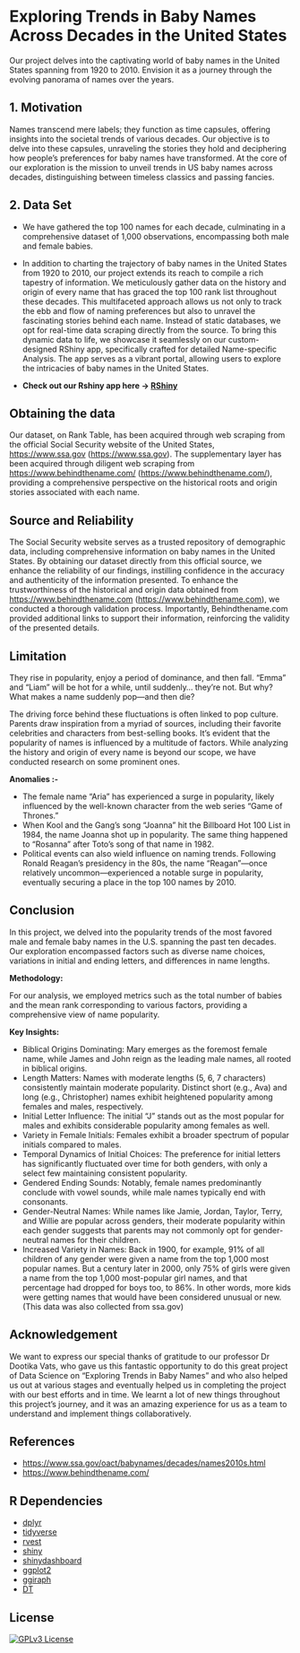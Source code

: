
# Exploring Trends in Baby Names Across Decades in the United States


Our project delves into the captivating world of baby names in the United States spanning from 1920 to 2010. Envision it
as a journey through the evolving panorama of names over the years.

## 1. Motivation
Names transcend mere labels; they function as time capsules, offering insights into the societal trends of various decades.
Our objective is to delve into these capsules, unraveling the stories they hold and deciphering how people’s preferences
for baby names have transformed. At the core of our exploration is the mission to unveil trends in US baby names across
decades, distinguishing between timeless classics and passing fancies.




## 2. Data Set

- We have gathered the top 100 names for each decade, culminating in a comprehensive dataset of 1,000 observations, encompassing both male and female babies.

- In addition to charting the trajectory of baby names in the United States from 1920 to 2010, our project extends its reach to compile a rich tapestry of information. We meticulously gather data on the history and origin of every name that has graced the top 100 rank list throughout these decades. This multifaceted approach allows us not only to track the ebb and flow of naming preferences but also to unravel the fascinating stories behind each name. 
Instead of static databases, we opt for real-time data scraping directly from the source. To bring this dynamic data to life, we showcase it seamlessly on our custom-designed RShiny app, specifically crafted for detailed Name-specific Analysis.
The app serves as a vibrant portal, allowing users to explore the intricacies of baby names in the United States.

 - **Check out our Rshiny app here -> [RShiny](https://github.com/dootika/class-project-group_20/tree/main/App)**

 ## Obtaining the data

Our dataset, on Rank Table, has been acquired through web scraping from the official Social Security website of the
United States, https://www.ssa.gov (https://www.ssa.gov).
The supplementary layer has been acquired through diligent web scraping from https://www.behindthename.com/
(https://www.behindthename.com/), providing a comprehensive perspective on the historical roots and origin stories
associated with each name.

## Source and Reliability

The Social Security website serves as a trusted repository of demographic data, including comprehensive information on
baby names in the United States. By obtaining our dataset directly from this official source, we enhance the reliability of
our findings, instilling confidence in the accuracy and authenticity of the information presented. To enhance the
trustworthiness of the historical and origin data obtained from https://www.behindthename.com
(https://www.behindthename.com), we conducted a thorough validation process. Importantly, Behindthename.com
provided additional links to support their information, reinforcing the validity of the presented details.

## Limitation

They rise in popularity, enjoy a period of dominance, and then fall. “Emma” and “Liam” will be hot for a while, until suddenly… they’re not. But why? What makes a name suddenly pop—and then die?

The driving force behind these fluctuations is often linked to pop culture. Parents draw inspiration from a myriad of
sources, including their favorite celebrities and characters from best-selling books.
It’s evident that the popularity of names is influenced by a multitude of factors. While analyzing the history and origin of
every name is beyond our scope, we have conducted research on some prominent ones.

**Anomalies :-**
- The female name “Aria” has experienced a surge in popularity, likely influenced by the well-known character from the web series “Game of Thrones.”
- When Kool and the Gang’s song “Joanna” hit the Billboard Hot 100 List in 1984, the name Joanna shot up in popularity. The same thing happened to “Rosanna” after Toto’s song of that name in 1982.
- Political events can also wield influence on naming trends. Following Ronald Reagan’s presidency in the 80s, the name “Reagan”—once relatively uncommon—experienced a notable surge in popularity, eventually securing a place in the top 100 names by 2010.

## Conclusion 

In this project, we delved into the popularity trends of the most favored male and female baby names in the U.S. spanning
the past ten decades. Our exploration encompassed factors such as diverse name choices, variations in initial and ending
letters, and differences in name lengths.

**Methodology:**

For our analysis, we employed metrics such as the total number of babies and the mean rank corresponding to various
factors, providing a comprehensive view of name popularity.

**Key Insights:**
- Biblical Origins Dominating: Mary emerges as the foremost female name, while James and John reign as the  leading male names, all rooted in biblical origins.
- Length Matters: Names with moderate lengths (5, 6, 7 characters) consistently maintain moderate popularity. Distinct short (e.g., Ava) and long (e.g., Christopher) names exhibit heightened popularity among females and males, respectively.
- Initial Letter Influence: The initial “J” stands out as the most popular for males and exhibits considerable popularity among females as well.
- Variety in Female Initials: Females exhibit a broader spectrum of popular initials compared to males.
- Temporal Dynamics of Initial Choices: The preference for initial letters has significantly fluctuated over time for both genders, with only a select few maintaining consistent popularity. 
- Gendered Ending Sounds: Notably, female names predominantly conclude with vowel sounds, while male names typically end with consonants.
- Gender-Neutral Names: While names like Jamie, Jordan, Taylor, Terry, and Willie are popular across genders, their moderate popularity within each gender suggests that parents may not commonly opt for gender-neutral names for their children.
- Increased Variety in Names: Back in 1900, for example, 91% of all children of any gender were given a name from the top 1,000 most popular names. But a century later in 2000, only 75% of girls were given a name from the top 1,000 most-popular girl names, and that percentage had dropped for boys too, to 86%. In other words, more kids were getting names that would have been considered unusual or new. (This data was also collected from ssa.gov)

## Acknowledgement 

We want to express our special thanks of gratitude to our professor Dr Dootika Vats, who gave us this fantastic opportunity
to do this great project of Data Science on “Exploring Trends in Baby Names” and who also helped us out at various
stages and eventually helped us in completing the project with our best efforts and in time. We learnt a lot of new things throughout this project’s journey, and it was an amazing experience for us as a team to understand and implement things
collaboratively.

## References

- https://www.ssa.gov/oact/babynames/decades/names2010s.html
- https://www.behindthename.com/ 





## R Dependencies

- [dplyr](https://cran.r-project.org/package=dplyr)
- [tidyverse](https://www.tidyverse.org/)
- [rvest](https://rvest.tidyverse.org/)
- [shiny](https://shiny.posit.co/)
- [shinydashboard](https://rstudio.github.io/shinydashboard/)
- [ggplot2](https://ggplot2.tidyverse.org/)
- [ggiraph](https://cran.r-project.org/package=ggiraph)
- [DT](https://rstudio.github.io/DT/shiny.html)

## License

[![GPLv3 License](https://img.shields.io/badge/License-GPL%20v3-yellow.svg)](https://opensource.org/licenses/)
